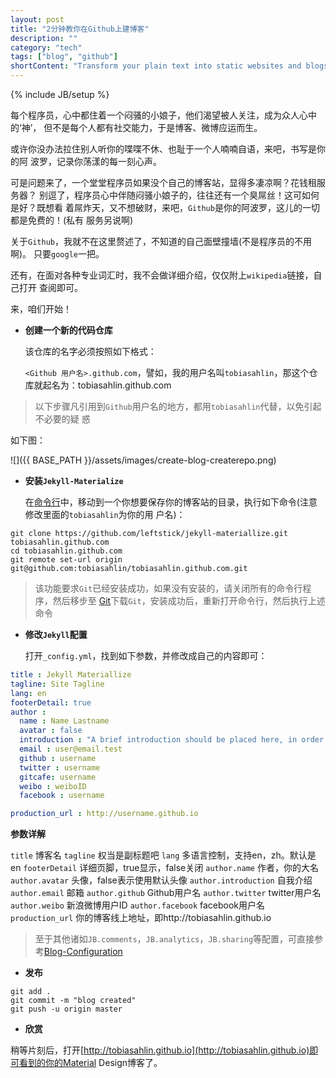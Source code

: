 ```yaml
---
layout: post
title: "2分钟教你在Github上建博客"
description: ""
category: "tech"
tags: ["blog", "github"]
shortContent: "Transform your plain text into static websites and blogs."
---
```

{% include JB/setup %}

每个程序员，心中都住着一个闷骚的小娘子，他们渴望被人关注，成为众人心中的‘神’，
但不是每个人都有社交能力，于是博客、微博应运而生。

或许你没办法拉住别人听你的喋喋不休、也耻于一个人喃喃自语，来吧，书写是你的阿
波罗，记录你荡漾的每一刻心声。

可是问题来了，一个堂堂程序员如果没个自己的博客站，显得多凄凉啊？花钱租服务器？
别逗了，程序员心中伴随闷骚小娘子的，往往还有一个臭屌丝！这可如何是好？既想看
着屌炸天，又不想破财，来吧，`Github`是你的阿波罗，这儿的一切都是免费的！(私有
服务另说啊)

关于`Github`，我就不在这里赘述了，不知道的自己面壁撞墙(不是程序员的不用啊)。
只要`google`一把。

还有，在面对各种专业词汇时，我不会做详细介绍，仅仅附上`wikipedia`链接，自己打开
查阅即可。

来，咱们开始！

* **创建一个新的代码仓库**

    该仓库的名字必须按照如下格式：

    `<Github 用户名>.github.com`，譬如，我的用户名叫`tobiasahlin`，那这个仓库就起名为：tobiasahlin.github.com

> 以下步骤凡引用到`Github`用户名的地方，都用`tobiasahlin`代替，以免引起不必要的疑
    惑

如下图：

![]({{ BASE_PATH }}/assets/images/create-blog-createrepo.png)

* **安装`Jekyll-Materialize`**

    在[命令行](http://zh.wikipedia.org/wiki/%E5%91%BD%E4%BB%A4%E8%A1%8C%E7%95%8C%E9%9D%A2)中，移动到一个你想要保存你的博客站的目录，执行如下命令(注意修改里面的`tobiasahlin`为你的用
    户名)：

```shell
git clone https://github.com/leftstick/jekyll-materiallize.git tobiasahlin.github.com
cd tobiasahlin.github.com
git remote set-url origin git@github.com:tobiasahlin/tobiasahlin.github.com.git
```


> 该功能要求`Git`已经安装成功，如果没有安装的，请关闭所有的命令行程序，然后移步至
    [Git](http://git-scm.com/download/)下载`Git`，安装成功后，重新打开命令行，然后执行上述
    命令

* **修改`Jekyll`配置**

    打开`_config.yml`，找到如下参数，并修改成自己的内容即可：

```yml
title : Jekyll Materiallize
tagline: Site Tagline
lang: en
footerDetail: true
author :
  name : Name Lastname
  avatar : false
  introduction : "A brief introduction should be placed here, in order to make the author known well to the reader"
  email : user@email.test
  github : username
  twitter : username
  gitcafe: username
  weibo : weiboID
  facebook : username

production_url : http://username.github.io
```

**参数详解**

`title` 博客名
`tagline` 权当是副标题吧
`lang` 多语言控制，支持en，zh。默认是en
`footerDetail` 详细页脚，true显示，false关闭
`author.name` 作者，你的大名
`author.avatar` 头像，false表示使用默认头像
`author.introduction` 自我介绍
`author.email` 邮箱
`author.github` Github用户名
`author.twitter` twitter用户名
`author.weibo` 新浪微博用户ID
`author.facebook` facebook用户名
`production_url` 你的博客线上地址，即http://tobiasahlin.github.io

>至于其他诸如`JB.comments`，`JB.analytics`，`JB.sharing`等配置，可直接参考[Blog-Configuration](http://jekyllbootstrap.com/usage/blog-configuration.html)

- **发布**

```shell
git add .
git commit -m "blog created"
git push -u origin master
```

- **欣赏**

稍等片刻后，打开[http://tobiasahlin.github.io](http://tobiasahlin.github.io)即可看到的你的Material Design博客了。
